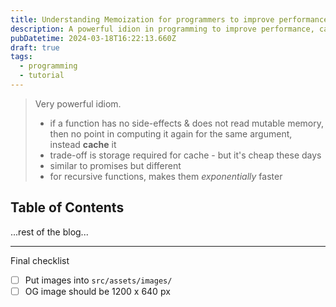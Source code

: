 ```yaml
---
title: Understanding Memoization for programmers to improve performance
description: A powerful idion in programming to improve performance, cache for the function. A step-by-step demonstration of the concept with examples
pubDatetime: 2024-03-18T16:22:13.660Z
draft: true
tags:
  - programming
  - tutorial
---
```


> Very powerful idiom.
>
> - if a function has no side-effects & does not read mutable memory, then no point in computing it again for the same argument, instead **cache** it
> - trade-off is storage required for cache - but it's cheap these days
> - similar to promises but different
> - for recursive functions, makes them *exponentially* faster

## Table of Contents

...rest of the blog...

---

Final checklist

- [ ] Put images into `src/assets/images/`
- [ ] OG image should be 1200 x 640 px
